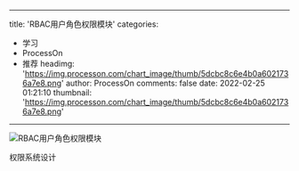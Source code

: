 
---
title: 'RBAC用户角色权限模块'
categories: 
 - 学习
 - ProcessOn
 - 推荐
headimg: 'https://img.processon.com/chart_image/thumb/5dcbc8c6e4b0a6021736a7e8.png'
author: ProcessOn
comments: false
date: 2022-02-25 01:21:10
thumbnail: 'https://img.processon.com/chart_image/thumb/5dcbc8c6e4b0a6021736a7e8.png'
---

<div>   
<img class="thumb" alt="RBAC用户角色权限模块" src="https://img.processon.com/chart_image/thumb/5dcbc8c6e4b0a6021736a7e8.png" referrerpolicy="no-referrer">
<p>权限系统设计</p>  
</div>
            